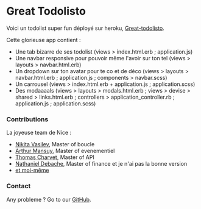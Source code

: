 # Great Todolisto

Voici un todolist super fun déployé sur heroku, [Great-todolisto](https://great-todolisto.herokuapp.com/).

Cette glorieuse app contient :
- Une tab bizarre de ses todolist (views > index.html.erb ; application.js)
- Une navbar responsive pour pouvoir même l'avoir sur ton tel (views > layouts > navbar.html.erb)
- Un dropdown sur ton avatar pour te co et de déco (views > layouts > navbar.html.erb ; application.js ; components > navbar.scss)
- Un carrousel (views > index.html.erb + application.js ; application.scss)
- Des modaaaals (views > layouts > modals.html.erb ; views > devise > shared > links.html.erb ; controllers > application_controller.rb ; application.js ; application.scss)

### Contributions

La joyeuse team de Nice :
* [Nikita Vasilev](https://github.com/nikitavasilev), Master of boucle
* [Arthur Mansuy](https://github.com/tutus06), Master of evenementiel
* [Thomas Charvet](https://github.com/TomacTh), Master of API
* [Nathaniel Debache](https://github.com/Natdenice), Master of finance et je n'ai pas la bonne version
* [et moi-même](https://github.com/Ysalien)

### Contact

Any probleme ? Go to our [GitHub](https://github.com/THP-nice/active_record_gossip_project/issues).
